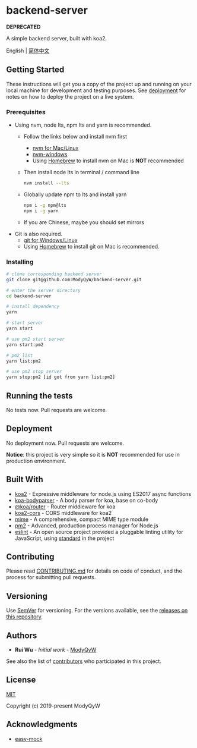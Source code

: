 # backend-server

**DEPRECATED**

A simple backend server, built with koa2.

English | [简体中文](README.CN.md)

## Getting Started

These instructions will get you a copy of the project up and running on your local machine for development and testing purposes. See [deployment](#deployment) for notes on how to deploy the project on a live system.

### Prerequisites

- Using nvm, node lts, npm lts and yarn is recommended.
  - Follow the links below and install nvm first
    - [nvm for Mac/Linux](https://github.com/nvm-sh/nvm)
    - [nvm-windows](https://github.com/coreybutler/nvm-windows)
    - Using [Homebrew](https://brew.sh/) to install nvm on Mac is **NOT** recommended
  - Then install node lts in terminal / command line

    ```sh
    nvm install --lts
    ```

  - Globally update npm to lts and install yarn

    ```sh
    npm i -g npm@lts
    npm i -g yarn
    ```

  - If you are Chinese, maybe you should set mirrors
- Git is also required.
  - [git for Windows/Linux](https://git-scm.com/downloads)
  - Using [Homebrew](https://brew.sh/) to install git on Mac is recommended.

### Installing

```sh
# clone corresponding backend server
git clone git@github.com:ModyQyW/backend-server.git

# enter the server directory
cd backend-server

# install dependency
yarn

# start server
yarn start

# use pm2 start server
yarn start:pm2

# pm2 list
yarn list:pm2

# use pm2 stop server
yarn stop:pm2 [id got from yarn list:pm2]
```

## Running the tests

No tests now. Pull requests are welcome.

## Deployment

No deployment now. Pull requests are welcome.

**Notice**: this project is very simple so it is **NOT** recommended for use in production environment.

## Built With

- [koa2](https://koajs.com/) - Expressive middleware for node.js using ES2017 async functions
- [koa-bodyparser](https://github.com/koajs/bodyparser) - A body parser for koa, base on co-body
- [@koa/router](https://github.com/koajs/router) - Router middleware for koa
- [koa2-cors](https://github.com/zadzbw/koa2-cors) - CORS middleware for koa2
- [mime](https://github.com/broofa/node-mime) - A comprehensive, compact MIME type module
- [pm2](http://pm2.keymetrics.io/) - Advanced, production process manager for Node.js
- [eslint](https://eslint.org) - An open source project provided a pluggable linting utility for JavaScript, using [standard](https://standardjs.com/) in the project

## Contributing

Please read [CONTRIBUTING.md](./CONTRIBUTING.md) for details on code of conduct, and the process for submitting pull requests.

## Versioning

Use [SemVer](http://semver.org/) for versioning. For the versions available, see the [releases on this repository](https://github.com/ModyQyW/backend-server/releases).

## Authors

- **Rui Wu** - *Initial work* - [ModyQyW](https://github.com/ModyQyW)

See also the list of [contributors](https://github.com/ModyQyW/backend-server/contributors) who participated in this project.

## License

[MIT](./LICENSE)

Copyright (c) 2019-present ModyQyW

## Acknowledgments

- [easy-mock](https://github.com/easy-mock/easy-mock)
